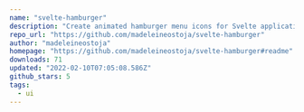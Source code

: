 ```yaml
---
name: "svelte-hamburger"
description: "Create animated hamburger menu icons for Svelte applications."
repo_url: "https://github.com/madeleineostoja/svelte-hamburger"
author: "madeleineostoja"
homepage: "https://github.com/madeleineostoja/svelte-hamburger#readme"
downloads: 71
updated: "2022-02-10T07:05:08.586Z"
github_stars: 5
tags: 
  - ui
---
```


